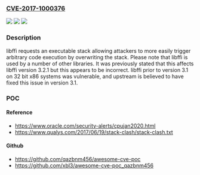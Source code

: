 ### [CVE-2017-1000376](https://cve.mitre.org/cgi-bin/cvename.cgi?name=CVE-2017-1000376)
![](https://img.shields.io/static/v1?label=Product&message=n%2Fa&color=blue)
![](https://img.shields.io/static/v1?label=Version&message=n%2Fa&color=blue)
![](https://img.shields.io/static/v1?label=Vulnerability&message=n%2Fa&color=brighgreen)

### Description

libffi requests an executable stack allowing attackers to more easily trigger arbitrary code execution by overwriting the stack. Please note that libffi is used by a number of other libraries. It was previously stated that this affects libffi version 3.2.1 but this appears to be incorrect. libffi prior to version 3.1 on 32 bit x86 systems was vulnerable, and upstream is believed to have fixed this issue in version 3.1.

### POC

#### Reference
- https://www.oracle.com/security-alerts/cpujan2020.html
- https://www.qualys.com/2017/06/19/stack-clash/stack-clash.txt

#### Github
- https://github.com/qazbnm456/awesome-cve-poc
- https://github.com/xbl3/awesome-cve-poc_qazbnm456

